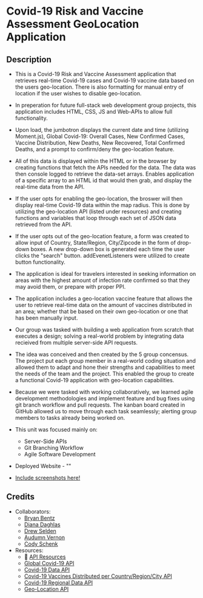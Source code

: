 # Covid-19 Risk and Vaccine Assessment GeoLocation Application

## Description

- This is a Covid-19 Risk and Vaccine Assessment application that retrieves real-time Covid-19 cases and Covid-19 vaccine data based on the users geo-location. There is also formatting for manual entry of location if the user wishes to disable geo-location. 

- In preperation for future full-stack web development group projects, this application includes HTML, CSS, JS and Web-APIs to allow full functionality. 

- Upon load, the jumbotron displays the current date and time (utilizing Moment.js), Global Covid-19: Overall Cases, New Confirmed Cases, Vaccine Distribution, New Deaths, New Recovered, Total Confirmed Deaths, and a prompt to confirm/deny the geo-location feature. 

- All of this data is displayed within the HTML or in the browser by creating functions that fetch the APIs needed for the data. The data was then console logged to retrieve the data-set arrays. Enables application of a specific array to an HTML id that would then grab, and display the real-time data from the API. 

- If the user opts for enabling the geo-location, the broswer will then display real-time Covid-19 data within the map radius. This is done by utilizing the geo-location API (listed under resources) and creating functions and variables that loop through each set of JSON data retrieved from the API. 

- If the user opts out of the geo-location feature, a form was created to allow input of Country, State/Region, City/Zipcode in the form of drop-down boxes. A new drop-down box is generated each time the user clicks the "search" button. addEvenetListeners were utilized to create button functionality.

- The application is ideal for travelers interested in seeking information on areas with the highest amount of infection rate confirmed so that they may avoid them, or prepare with proper PPI. 

- The application includes a geo-location vaccine feature that allows the user to retrieve real-time data on the amount of vaccines distributed in an area; whether that be based on their own geo-location or one that has been manually input.

- Our group was tasked with building a web application from scratch that executes a design; solving a real-world problem by integrating data recieived from multiple server-side API requests. 

- The idea was conceived and then created by the 5 group concensus. The project put each group member in a real-world coding situation and allowed them to adapt and hone their strengths and capabilities to meet the needs of the team and the project. This enabled the group to create a functional Covid-19 application with geo-location capabilities. 

- Because we were tasked with working collaboratively, we learned agile development methodologies and implement feature and bug fixes using git branch workflow and pull requests. The kanban board created in GitHub allowed us to move through each task seamlessly; alerting group members to tasks already being worked on. 

- This unit was focused mainly on:
  * Server-Side APIs
  * Git Branching Workflow
  * Agile Software Development

- Deployed Website - ""

- [Include screenshots here!]()

## Credits
- Collaborators:
  * [Bryan Bentz](https://github.com/MXDragon) 
  * [Diana Daghlas](https://github.com/ddaghlas)
  * [Drew Selden](https://github.com/selden-CBC2021)
  * [Audumn Vernon](https://github.com/audumnv)
  * [Cody Schenk](https://github.com/Codyschenk)
- Resources:
  * 📖 [API Resources](https://coding-boot-camp.github.io/full-stack/apis/api-resources)
  * [Global Covid-19 API](https://documenter.getpostman.com/view/10808728/SzS8rjbc#27454960-ea1c-4b91-a0b6-0468bb4e6712)
  * [Covid-19 Data API](https://covid19api.com/)
  * [Covid-19 Vaccines Distributed per Country/Region/City API](https://covid-api.mmediagroup.fr/v1/vaccines?country=)
  * [Covid-19 Regional Data API](https://github.com/M-Media-Group/Covid-19-API)
  * [Geo-Location API](https://ipdata.co/)




